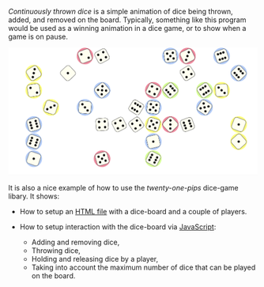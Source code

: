 *Continuously thrown dice* is a simple animation of dice being thrown, added,
and removed on the board. Typically, something like this program would be used
as a winning animation in a dice game, or to show when a game is on pause.

![A snapshot of the animation of continuously thrown dice.](continuously_thrown_dice-snapshot.png)

It is also a nice example of how to use the *twenty-one-pips* dice-game
libary. It shows:

*   How to setup an [HTML file](./index.html) with a dice-board and a couple of players.
*   How to setup interaction with the dice-board via [JavaScript](./index.js):

    *   Adding and removing dice,
    *   Throwing dice,
    *   Holding and releasing dice by a player,
    *   Taking into account the maximum number of dice that can be played on
        the board.


